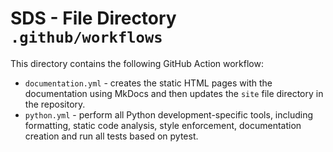 # SDS - File Directory **`.github/workflows`**

This directory contains the following GitHub Action workflow:

- `documentation.yml` - creates the static HTML pages with the documentation using MkDocs and then updates the `site` file directory in the repository.
- `python.yml` - perform all Python development-specific tools, including formatting, static code analysis, style enforcement, documentation creation and run all tests based on pytest.

